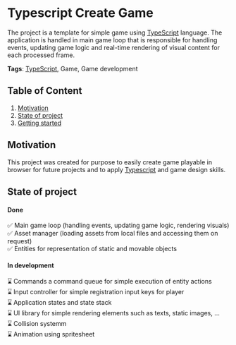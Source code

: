 # Typescript Create Game
The project is a template for simple game using [TypeScript](https://www.typescriptlang.org/) language. The application is handled in main game loop that is responsible for handling events, updating game logic and real-time rendering of visual content for each processed frame.

**Tags**: [TypeScript](https://www.typescriptlang.org/), Game, Game development

## Table of Content
1. [Motivation](#motivation)
2. [State of project](#state-of-project)
3. [Getting started](#gettings-started)

## Motivation
This project was created for purpose to easily create game playable in browser for future projects and to apply [Typescript](https://www.typescriptlang.org/) and game design skills.

## State of project
#### Done
✅ Main game loop (handling events, updating game logic, rendering visuals)<br />
✅ Asset manager (loading assets from local files and accessing them on request)<br />
✅ Entities for representation of static and movable objects<br />

#### In development
⌛ Commands a command queue for simple execution of entity actions<br />
⌛ Input controller for simple registration input keys for player<br />
⌛ Application states and state stack<br />
⌛ UI library for simple rendering elements such as texts, static images, ...<br />
⌛ Collision systemm<br />
⌛ Animation using spritesheet<br />
